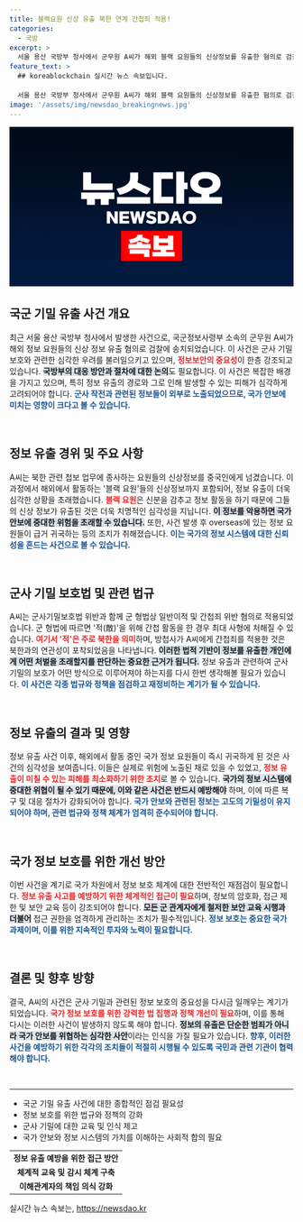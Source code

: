```yaml
---
title: 블랙요원 신상 유출 북한 연계 간첩죄 적용!
categories:
  - 국방
excerpt: >
  서울 용산 국방부 청사에서 군무원 A씨가 해외 블랙 요원들의 신상정보를 유출한 혐의로 검찰에 송치됐다. A씨의 간첩죄 적용 여부가 논란 중이며, 북한과의 연관성이 포착된 것으로 보여 충격을 안기고 있다!
feature_text: >
  ## koreablockchain 실시간 뉴스 속보입니다.

  서울 용산 국방부 청사에서 군무원 A씨가 해외 블랙 요원들의 신상정보를 유출한 혐의로 검찰에 송치됐다. A씨의 간첩죄 적용 여부가 논란 중이며, 북한과의 연관성이 포착된 것으로 보여 충격을 안기고 있다!
image: '/assets/img/newsdao_breakingnews.jpg'
---
```


<p><img src="/assets/img/newsdao_breakingnews.jpg" alt="koreablockchain 속보" /></p>

<h2 data-ke-size="size26">국군 기밀 유출 사건 개요</h2>

<p data-ke-size="size16">최근 서울 용산 국방부 청사에서 발생한 사건으로, 국군정보사령부 소속의 군무원 A씨가 해외 정보 요원들의 신상 정보 유출 혐의로 검찰에 송치되었습니다. 이 사건은 군사 기밀 보호와 관련한 심각한 우려를 불러일으키고 있으며, <b><span style="color: #ee2323;">정보보안의 중요성</span></b>이 한층 강조되고 있습니다. <b><span style="background-color: #21538527;">국방부의 대응 방안과 절차에 대한 논의</span></b>도 필요합니다. 이 사건은 복잡한 배경을 가지고 있으며, 특히 정보 유출의 경로와 그로 인해 발생할 수 있는 피해가 심각하게 고려되어야 합니다. <b><span style="color: #1a5490;">군사 작전과 관련된 정보들이 외부로 노출되었으므로, 국가 안보에 미치는 영향이 크다고 볼 수 있습니다.</span></b></p>

<p data-ke-size="size16">&nbsp;</p>

<h2 data-ke-size="size26">정보 유출 경위 및 주요 사항</h2>

<p data-ke-size="size16">A씨는 북한 관련 첩보 업무에 종사하는 요원들의 신상정보를 중국인에게 넘겼습니다. 이 과정에서 해외에서 활동하는 '블랙 요원'들의 신상정보까지 포함되어, 정보 유출이 더욱 심각한 상황을 초래했습니다. <b><span style="color: #ee2323;">블랙 요원</span></b>은 신분을 감추고 정보 활동을 하기 때문에 그들의 신상 정보가 유출된 것은 더욱 치명적인 심각성을 지닙니다. <b><span style="background-color: #21538527;">이 정보를 악용하면 국가 안보에 중대한 위험을 초래할 수 있습니다.</span></b> 또한, 사건 발생 후 overseas에 있는 정보 요원들이 급거 귀국하는 등의 조치가 취해졌습니다. <b><span style="color: #1a5490;">이는 국가의 정보 시스템에 대한 신뢰성을 흔드는 사건으로 볼 수 있습니다.</span></b></p>

<p data-ke-size="size16">&nbsp;</p>

<h2 data-ke-size="size26">군사 기밀 보호법 및 관련 법규</h2>

<p data-ke-size="size16">A씨는 군사기밀보호법 위반과 함께 군 형법상 일반이적 및 간첩죄 위반 혐의로 적용되었습니다. 군 형법에 따르면 '적(敵)'을 위해 간첩 활동을 한 경우 최대 사형에 처해질 수 있습니다. <b><span style="color: #ee2323;">여기서 '적'은 주로 북한을 의미</span></b>하며, 방첩사가 A씨에게 간첩죄를 적용한 것은 북한과의 연관성이 포착되었음을 나타냅니다. <b><span style="background-color: #21538527;">이러한 법적 기반이 정보를 유출한 개인에게 어떤 처벌을 초래할지를 판단하는 중요한 근거가 됩니다.</span></b> 정보 유출과 관련하여 군사 기밀의 보호가 어떤 방식으로 이루어져야 하는지를 다시 한번 생각해볼 필요가 있습니다. <b><span style="color: #1a5490;">이 사건은 각종 법규와 정책을 점검하고 재정비하는 계기가 될 수 있습니다.</span></b></p>

<p data-ke-size="size16">&nbsp;</p>

<h2 data-ke-size="size26">정보 유출의 결과 및 영향</h2>

<p data-ke-size="size16">정보 유출 사건 이후, 해외에서 활동 중인 국가 정보 요원들이 즉시 귀국하게 된 것은 사건의 심각성을 보여줍니다. 이들은 실제로 위험에 노출된 채로 있을 수 있었고, <b><span style="color: #ee2323;">정보 유출이 미칠 수 있는 피해를 최소화하기 위한 조치</span></b>로 볼 수 있습니다. <b><span style="background-color: #21538527;">국가의 정보 시스템에 중대한 위협이 될 수 있기 때문에, 이와 같은 사건은 반드시 예방해야</span></b> 하며, 이에 따른 복구 및 대응 절차가 강화되어야 합니다. <b><span style="color: #1a5490;">국가 안보와 관련된 정보는 고도의 기밀성이 유지되어야 하며, 관련 법규와 정책 체계가 엄격히 준수되어야 합니다.</span></b></p>

<p data-ke-size="size16">&nbsp;</p>

<h2 data-ke-size="size26">국가 정보 보호를 위한 개선 방안</h2>

<p data-ke-size="size16">이번 사건을 계기로 국가 차원에서 정보 보호 체계에 대한 전반적인 재점검이 필요합니다. <b><span style="color: #ee2323;">정보 유출 사고를 예방하기 위한 체계적인 접근이 필요</span></b>하며, 정보의 암호화, 접근 제한 및 보안 교육 등이 강조되어야 합니다. <b><span style="background-color: #21538527;">모든 군 관계자에게 철저한 보안 교육 시행과 더불어</span></b> 접근 권한을 엄격하게 관리하는 조치가 필수적입니다. <b><span style="color: #1a5490;">정보 보호는 중요한 국가 과제이며, 이를 위한 지속적인 투자와 노력이 필요합니다.</span></b></p>

<p data-ke-size="size16">&nbsp;</p>

<h2 data-ke-size="size26">결론 및 향후 방향</h2>

<p data-ke-size="size16">결국, A씨의 사건은 군사 기밀과 관련된 정보 보호의 중요성을 다시금 일깨우는 계기가 되었습니다. <b><span style="color: #ee2323;">국가 정보 보호를 위한 강력한 법 집행과 정책 개선이 필요</span></b>하며, 이를 통해 다시는 이러한 사건이 발생하지 않도록 해야 합니다. <b><span style="background-color: #21538527;">정보의 유출은 단순한 범죄가 아니라 국가 안보를 위협하는 심각한 사안</span></b>이라는 인식을 가질 필요가 있습니다. <b><span style="color: #1a5490;">향후, 이러한 사건을 예방하기 위한 각각의 조치들이 적절히 시행될 수 있도록 국민과 관련 기관이 협력해야 합니다.</span></b></p>

<p data-ke-size="size16">&nbsp;</p>

<hr />

<ul>
    <li>국군 기밀 유출 사건에 대한 종합적인 점검 필요성</li>
    <li>정보 보호를 위한 법규와 정책의 강화</li>
    <li>군사 기밀에 대한 교육 및 인식 제고</li>
    <li>국가 안보와 정보 시스템의 가치를 이해하는 사회적 합의 필요</li>
</ul>

<table>
    <tr>
        <td style="text-align: center; height: 17px;"><b>정보 유출 예방을 위한 접근 방안</b></td>
    </tr>
    <tr>
        <td style="text-align: center; height: 17px;"><b>체계적 교육 및 감시 체계 구축</b></td>
    </tr>
    <tr>
        <td style="text-align: center; height: 17px;"><b>이해관계자의 책임 의식 강화</b></td>
    </tr>
</table>
실시간 뉴스 속보는, <a href="https://newsdao.kr" rel="dofollow">https://newsdao.kr</a>


